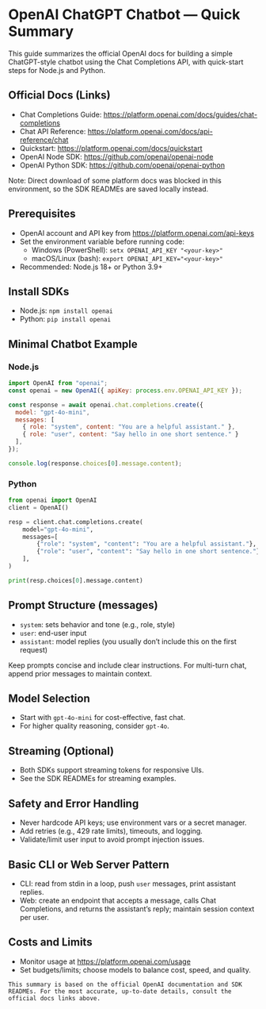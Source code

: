 # OpenAI ChatGPT Chatbot — Quick Summary

This guide summarizes the official OpenAI docs for building a simple ChatGPT-style chatbot using the Chat Completions API, with quick-start steps for Node.js and Python.

## Official Docs (Links)
- Chat Completions Guide: https://platform.openai.com/docs/guides/chat-completions
- Chat API Reference: https://platform.openai.com/docs/api-reference/chat
- Quickstart: https://platform.openai.com/docs/quickstart
- OpenAI Node SDK: https://github.com/openai/openai-node
- OpenAI Python SDK: https://github.com/openai/openai-python

Note: Direct download of some platform docs was blocked in this environment, so the SDK READMEs are saved locally instead.

## Prerequisites
- OpenAI account and API key from https://platform.openai.com/api-keys
- Set the environment variable before running code:
  - Windows (PowerShell): `setx OPENAI_API_KEY "<your-key>"`
  - macOS/Linux (bash): `export OPENAI_API_KEY="<your-key>"`
- Recommended: Node.js 18+ or Python 3.9+

## Install SDKs
- Node.js: `npm install openai`
- Python: `pip install openai`

## Minimal Chatbot Example

### Node.js
```js
import OpenAI from "openai";
const openai = new OpenAI({ apiKey: process.env.OPENAI_API_KEY });

const response = await openai.chat.completions.create({
  model: "gpt-4o-mini",
  messages: [
    { role: "system", content: "You are a helpful assistant." },
    { role: "user", content: "Say hello in one short sentence." }
  ],
});

console.log(response.choices[0].message.content);
```

### Python
```python
from openai import OpenAI
client = OpenAI()

resp = client.chat.completions.create(
    model="gpt-4o-mini",
    messages=[
        {"role": "system", "content": "You are a helpful assistant."},
        {"role": "user", "content": "Say hello in one short sentence."},
    ],
)

print(resp.choices[0].message.content)
```

## Prompt Structure (messages)
- `system`: sets behavior and tone (e.g., role, style)
- `user`: end-user input
- `assistant`: model replies (you usually don’t include this on the first request)

Keep prompts concise and include clear instructions. For multi-turn chat, append prior messages to maintain context.

## Model Selection
- Start with `gpt-4o-mini` for cost-effective, fast chat.
- For higher quality reasoning, consider `gpt-4o`.

## Streaming (Optional)
- Both SDKs support streaming tokens for responsive UIs.
- See the SDK READMEs for streaming examples.

## Safety and Error Handling
- Never hardcode API keys; use environment vars or a secret manager.
- Add retries (e.g., 429 rate limits), timeouts, and logging.
- Validate/limit user input to avoid prompt injection issues.

## Basic CLI or Web Server Pattern
- CLI: read from stdin in a loop, push `user` messages, print assistant replies.
- Web: create an endpoint that accepts a message, calls Chat Completions, and returns the assistant’s reply; maintain session context per user.

## Costs and Limits
- Monitor usage at https://platform.openai.com/usage
- Set budgets/limits; choose models to balance cost, speed, and quality.

```
This summary is based on the official OpenAI documentation and SDK READMEs. For the most accurate, up-to-date details, consult the official docs links above.
```
